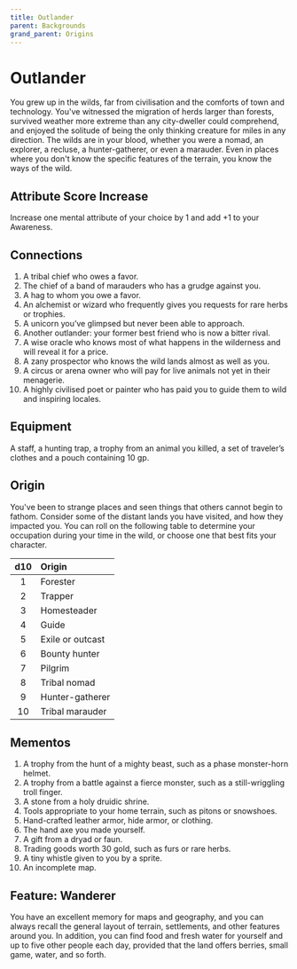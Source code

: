 ```yaml
---
title: Outlander
parent: Backgrounds
grand_parent: Origins
---
```


# Outlander
You grew up in the wilds, far from civilisation and the comforts of town and technology. You've witnessed the migration of herds larger than forests, survived weather more extreme than any city-dweller could comprehend, and enjoyed the solitude of being the only thinking creature for miles in any direction. The wilds are in your blood, whether you were a nomad, an explorer, a recluse, a hunter-gatherer, or even a marauder. Even in places where you don't know the specific features of the terrain, you know the ways of the wild.

## Attribute Score Increase
Increase one mental attribute of your choice by 1 and add +1 to your Awareness.

## Connections
1. A tribal chief who owes a favor.
2. The chief of a band of marauders who has a grudge against you.
3. A hag to whom you owe a favor.
4. An alchemist or wizard who frequently gives you requests for rare herbs or trophies.
5. A unicorn you’ve glimpsed but never been able to approach.
6. Another outlander: your former best friend who is now a bitter rival.
7. A wise oracle who knows most of what happens in the wilderness and will reveal it for a price.
8. A zany prospector who knows the wild lands almost as well as you.
9. A circus or arena owner who will pay for live animals not yet in their menagerie.
10. A highly civilised poet or painter who has paid you to guide them to wild and inspiring locales.

## Equipment
A staff, a hunting trap, a trophy from an animal you killed, a set of traveler’s clothes and a pouch containing 10 gp.

## Origin
You've been to strange places and seen things that others cannot begin to fathom. Consider some of the distant lands you have visited, and how they impacted you. You can roll on the following table to determine your occupation during your time in the wild, or choose one that best fits your character.

| d10 | Origin |
|:---:|:-------|
| 1 | Forester |
| 2 | Trapper |
| 3 | Homesteader |
| 4 | Guide |
| 5 | Exile or outcast |
| 6 | Bounty hunter |
| 7	| Pilgrim |
| 8	| Tribal nomad |
| 9	| Hunter-gatherer |
| 10 | Tribal marauder |

## Mementos
1. A trophy from the hunt of a mighty beast, such as a phase monster-horn helmet.
2. A trophy from a battle against a fierce monster, such as a still-wriggling troll finger.
3. A stone from a holy druidic shrine.
4. Tools appropriate to your home terrain, such as pitons or snowshoes.
5. Hand-crafted leather armor, hide armor, or clothing.
6. The hand axe you made yourself.
7. A gift from a dryad or faun.
8. Trading goods worth 30 gold, such as furs or rare herbs.
9. A tiny whistle given to you by a sprite.
10. An incomplete map.

## Feature: Wanderer
You have an excellent memory for maps and geography, and you can always recall the general layout of terrain, settlements, and other features around you. In addition, you can find food and fresh water for yourself and up to five other people each day, provided that the land offers berries, small game, water, and so forth.
